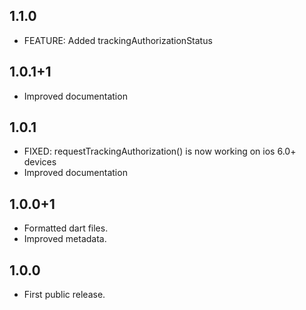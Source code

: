 ## 1.1.0
* FEATURE: Added trackingAuthorizationStatus

## 1.0.1+1

* Improved documentation

## 1.0.1

* FIXED: requestTrackingAuthorization() is now working on ios 6.0+ devices 
* Improved documentation

## 1.0.0+1

* Formatted dart files.
* Improved metadata.

## 1.0.0

* First public release.
